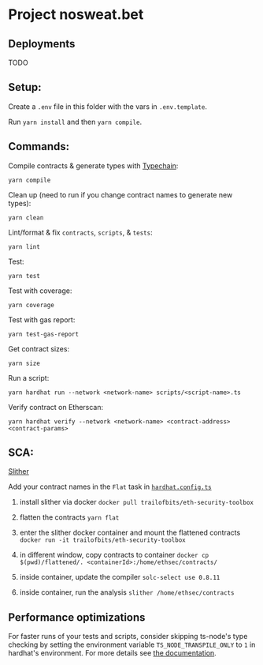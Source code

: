 # Project nosweat.bet

## Deployments

TODO

## Setup:

Create a `.env` file in this folder with the vars in `.env.template`.

Run `yarn install` and then `yarn compile`.

## Commands:

Compile contracts & generate types with [Typechain](https://github.com/dethcrypto/TypeChain):

```shell
yarn compile
```

Clean up (need to run if you change contract names to generate new types):

```shell
yarn clean
```

Lint/format & fix `contracts`, `scripts`, & `tests`:

```shell
yarn lint
```

Test:

```shell
yarn test
```

Test with coverage:

```shell
yarn coverage
```

Test with gas report:

```shell
yarn test-gas-report
```

Get contract sizes:

```shell
yarn size
```

Run a script:

```shell
yarn hardhat run --network <network-name> scripts/<script-name>.ts
```

Verify contract on Etherscan:

```shell
yarn hardhat verify --network <network-name> <contract-address> <contract-params>
```

## SCA:

[Slither](https://github.com/crytic/slither)

Add your contract names in the `Flat` task in [`hardhat.config.ts`](https://github.com/passage-protocol/hardhat-starter/blob/master/hardhat.config.ts#L159)

1. install slither via docker `docker pull trailofbits/eth-security-toolbox`

2. flatten the contracts `yarn flat`

3. enter the slither docker container and mount the flattened contracts
   `docker run -it trailofbits/eth-security-toolbox`

4. in different window, copy contracts to container
   `docker cp $(pwd)/flattened/. <containerId>:/home/ethsec/contracts/`

5. inside container, update the compiler `solc-select use 0.8.11`

6. inside container, run the analysis `slither /home/ethsec/contracts`

## Performance optimizations

For faster runs of your tests and scripts, consider skipping ts-node's type checking by setting the environment variable `TS_NODE_TRANSPILE_ONLY` to `1` in hardhat's environment. For more details see [the documentation](https://hardhat.org/guides/typescript.html#performance-optimizations).
